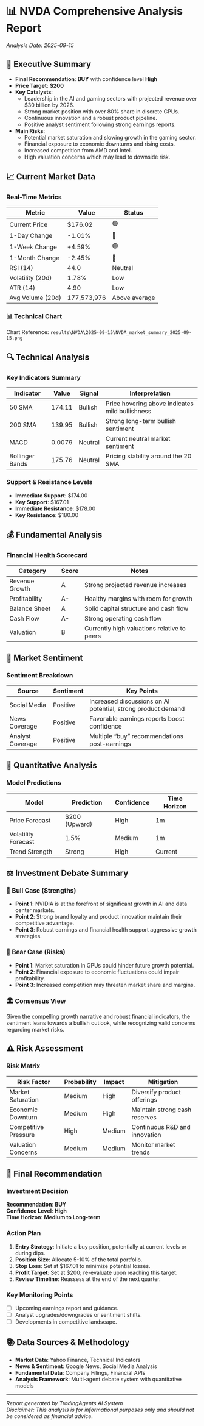 # 📊 NVDA Comprehensive Analysis Report
*Analysis Date: 2025-09-15*

## 🎯 Executive Summary
- **Final Recommendation**: **BUY** with confidence level **High**
- **Price Target**: **$200**
- **Key Catalysts**:
  - Leadership in the AI and gaming sectors with projected revenue over $30 billion by 2026.
  - Strong market position with over 80% share in discrete GPUs.
  - Continuous innovation and a robust product pipeline.
  - Positive analyst sentiment following strong earnings reports.
- **Main Risks**:
  - Potential market saturation and slowing growth in the gaming sector.
  - Financial exposure to economic downturns and rising costs.
  - Increased competition from AMD and Intel.
  - High valuation concerns which may lead to downside risk.

## 📈 Current Market Data

### Real-Time Metrics
| Metric              | Value       | Status      |
|---------------------|-------------|-------------|
| Current Price       | $176.02     | 🟢          |
| 1-Day Change        | -1.01%      | 🔴          |
| 1-Week Change       | +4.59%      | 🟢          |
| 1-Month Change      | -2.45%      | 🔴          |
| RSI (14)            | 44.0        | Neutral     |
| Volatility (20d)    | 1.78%       | Low         |
| ATR (14)            | 4.90        | Low         |
| Avg Volume (20d)    | 177,573,976 | Above average|

### 📊 Technical Chart
Chart Reference: `results\NVDA\2025-09-15\NVDA_market_summary_2025-09-15.png`

## 🔍 Technical Analysis

### Key Indicators Summary
| Indicator          | Value      | Signal    | Interpretation                                     |
|--------------------|------------|-----------|---------------------------------------------------|
| 50 SMA             | 174.11     | Bullish   | Price hovering above indicates mild bullishness    |
| 200 SMA            | 139.95     | Bullish   | Strong long-term bullish sentiment                   |
| MACD               | 0.0079     | Neutral   | Current neutral market sentiment                     |
| Bollinger Bands    | 175.76     | Neutral   | Pricing stability around the 20 SMA                |

### Support & Resistance Levels
- **Immediate Support**: $174.00
- **Key Support**: $167.01
- **Immediate Resistance**: $178.00
- **Key Resistance**: $180.00

## 💰 Fundamental Analysis

### Financial Health Scorecard
| Category           | Score | Notes                                     |
|--------------------|-------|-------------------------------------------|
| Revenue Growth      | A     | Strong projected revenue increases        |
| Profitability       | A-    | Healthy margins with room for growth     |
| Balance Sheet       | A     | Solid capital structure and cash flow    |
| Cash Flow           | A-    | Strong operating cash flow                |
| Valuation           | B     | Currently high valuations relative to peers|

## 📰 Market Sentiment

### Sentiment Breakdown
| Source             | Sentiment    | Key Points                                   |
|--------------------|--------------|----------------------------------------------|
| Social Media        | Positive     | Increased discussions on AI potential, strong product demand  |
| News Coverage      | Positive     | Favorable earnings reports boost confidence  |
| Analyst Coverage   | Positive     | Multiple “buy” recommendations post-earnings |

## 🤖 Quantitative Analysis

### Model Predictions
| Model                | Prediction       | Confidence   | Time Horizon |
|----------------------|------------------|--------------|--------------|
| Price Forecast       | $200 (Upward)    | High         | 1m           |
| Volatility Forecast   | 1.5%             | Medium       | 1m           |
| Trend Strength       | Strong            | High         | Current      |

## ⚖️ Investment Debate Summary

### 🐂 Bull Case (Strengths)
- **Point 1**: NVIDIA is at the forefront of significant growth in AI and data center markets.
- **Point 2**: Strong brand loyalty and product innovation maintain their competitive advantage.
- **Point 3**: Robust earnings and financial health support aggressive growth strategies.

### 🐻 Bear Case (Risks)
- **Point 1**: Market saturation in GPUs could hinder future growth potential.
- **Point 2**: Financial exposure to economic fluctuations could impair profitability.
- **Point 3**: Increased competition may threaten market share and margins.

### 🏛️ Consensus View
Given the compelling growth narrative and robust financial indicators, the sentiment leans towards a bullish outlook, while recognizing valid concerns regarding market risks.

## ⚠️ Risk Assessment

### Risk Matrix
| Risk Factor         | Probability | Impact   | Mitigation                       |
|---------------------|-------------|----------|----------------------------------|
| Market Saturation    | Medium      | High     | Diversify product offerings       |
| Economic Downturn    | Medium      | High     | Maintain strong cash reserves     |
| Competitive Pressure  | High        | Medium   | Continuous R&D and innovation     |
| Valuation Concerns   | Medium      | Medium   | Monitor market trends             |

## 🎯 Final Recommendation

### Investment Decision
**Recommendation**: **BUY**  
**Confidence Level**: **High**  
**Time Horizon**: **Medium to Long-term**

### Action Plan
1. **Entry Strategy**: Initiate a buy position, potentially at current levels or during dips.
2. **Position Size**: Allocate 5-10% of the total portfolio.
3. **Stop Loss**: Set at $167.01 to minimize potential losses.
4. **Profit Target**: Set at $200; re-evaluate upon reaching this target.
5. **Review Timeline**: Reassess at the end of the next quarter.

### Key Monitoring Points
- [ ] Upcoming earnings report and guidance.
- [ ] Analyst upgrades/downgrades or sentiment shifts.
- [ ] Developments in competitive landscape.

## 📚 Data Sources & Methodology
- **Market Data**: Yahoo Finance, Technical Indicators
- **News & Sentiment**: Google News, Social Media Analysis
- **Fundamental Data**: Company Filings, Financial APIs
- **Analysis Framework**: Multi-agent debate system with quantitative models

---

*Report generated by TradingAgents AI System*  
*Disclaimer: This analysis is for informational purposes only and should not be considered as financial advice.*
